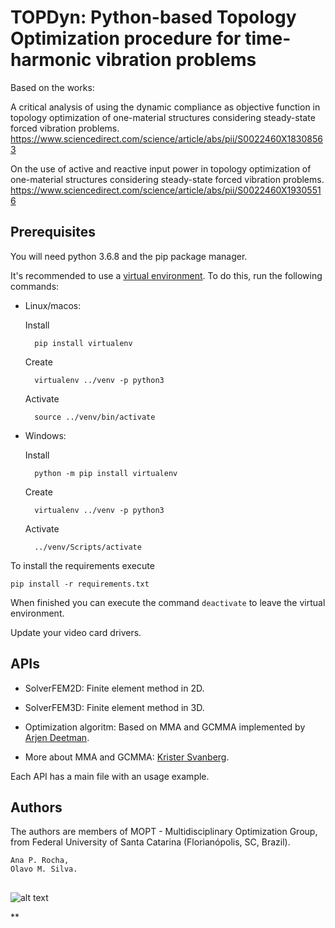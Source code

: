 # TOPDyn: Python-based Topology Optimization procedure for time-harmonic vibration problems

Based on the works:

A critical analysis of using the dynamic compliance as objective function in topology optimization of one-material structures considering steady-state forced vibration problems.
https://www.sciencedirect.com/science/article/abs/pii/S0022460X18308563

On the use of active and reactive input power in topology optimization of one-material structures considering steady-state forced vibration problems.
https://www.sciencedirect.com/science/article/abs/pii/S0022460X19305516

## Prerequisites

You will need python 3.6.8 and the pip package manager.

It's recommended to use a [virtual environment](https://towardsdatascience.com/why-you-should-use-a-virtual-environment-for-every-python-project-c17dab3b0fd0). To do this, run the following commands:

- Linux/macos:

	Install 

		pip install virtualenv

	Create 

		virtualenv ../venv -p python3

	Activate

		source ../venv/bin/activate

- Windows:

	Install 
	
		python -m pip install virtualenv

	Create 

		virtualenv ../venv -p python3

	Activate

		../venv/Scripts/activate

To install the requirements execute

	pip install -r requirements.txt

When finished you can execute the command `deactivate` to leave the virtual environment.

Update your video card drivers.

## APIs

- SolverFEM2D: Finite element method in 2D. 

- SolverFEM3D: Finite element method in 3D. 

- Optimization algoritm: Based on MMA and GCMMA implemented by [Arjen Deetman](https://github.com/arjendeetman/GCMMA-MMA-Python). 

- More about MMA and GCMMA: [Krister Svanberg](https://people.kth.se/~krille/).

Each API has a main file with an usage example.
	
## Authors

The authors are members of MOPT - Multidisciplinary Optimization Group, from Federal University of Santa Catarina (Florianópolis, SC, Brazil).

    Ana P. Rocha, 
    Olavo M. Silva.

##
    

![alt text](https://open-pulse.github.io/OpenPulse/doc/MOPT.JPG?raw=true)

**
